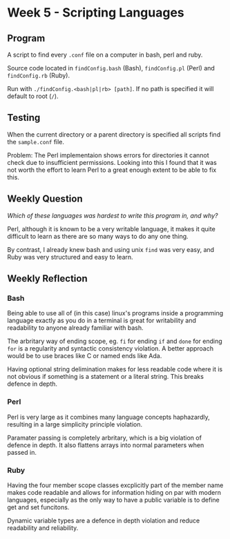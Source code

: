 # Week 5 - Scripting Languages

## Program

A script to find every `.conf` file on a computer in bash, perl and ruby.

Source code located in `findConfig.bash` (Bash), `findConfig.pl` (Perl) and
`findConfig.rb` (Ruby).

Run with `./findConfig.<bash|pl|rb> [path]`. If no path is specified it
will default to root (`/`).

## Testing

When the current directory or a parent directory is specified all scripts find
the `sample.conf` file. 

Problem: The Perl implementaion shows errors for directories it cannot check
due to insufficient permissions. Looking into this I found that it was not
worth the effort to learn Perl to a great enough extent to be able to fix
this.

## Weekly Question

*Which of these languages was hardest to write this program in, and why?*

Perl, although it is known to be a very writable language, it makes it quite
difficult to learn as there are so many ways to do any one thing.

By contrast, I already knew bash and using unix `find` was very easy, and Ruby
was very structured and easy to learn.

## Weekly Reflection

### Bash

Being able to use all of (in this case) linux's programs inside a programming
language exactly as you do in a terminal is great for writability and 
readability to anyone already familiar with bash.

The arbritary way of ending scope, eg. `fi` for ending `if` and `done` for
ending `for` is a regularity and syntactic consistency violation. A better
approach would be to use braces like C or named ends like Ada.

Having optional string delimination makes for less readable code where it is
not obvious if something is a statement or a literal string. This breaks 
defence in depth.

### Perl

Perl is very large as it combines many language concepts haphazardly,
resulting in a large simplicity principle violation.

Paramater passing is completely arbritary, which is a big violation of defence
in depth. It also flattens arrays into normal parameters when passed in.

### Ruby

Having the four member scope classes excplicitly part of the member name
makes code readable and allows for information hiding on par with modern
languages, especially as the only way to have a public variable is to 
define get and set funcitons.

Dynamic variable types are a defence in depth violation and reduce
readability and reliability.
